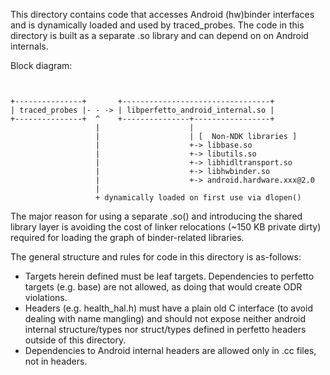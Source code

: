 This directory contains code that accesses Android (hw)binder interfaces
and is dynamically loaded and used by traced_probes.
The code in this directory is built as a separate .so library and can depend on
on Android internals.

Block diagram:

```
                                                   
                                                   
+---------------+       +---------------------------------+  
| traced_probes |- - -> | libperfetto_android_internal.so |
+---------------+  ^    +---------------+-----------------+ 
                   |                    |        
                   |                    | [  Non-NDK libraries ]
                   |                    +-> libbase.so
                   |                    +-> libutils.so
                   |                    +-> libhidltransport.so
                   |                    +-> libhwbinder.so
                   |                    +-> android.hardware.xxx@2.0
                   |
                   + dynamically loaded on first use via dlopen()
```

The major reason for using a separate .so() and introducing the shared library
layer is avoiding the cost of linker relocations (~150 KB private dirty)
required for loading the graph of binder-related libraries.

The general structure and rules for code in this directory is as-follows:
- Targets herein defined must be leaf targets. Dependencies to perfetto targets
  (e.g. base) are not allowed, as doing that would create ODR violations.
- Headers (e.g. health_hal.h) must have a plain old C interface (to avoid
  dealing with name mangling) and should not expose neither android internal
  structure/types nor struct/types defined in perfetto headers outside of this
  directory.
- Dependencies to Android internal headers are allowed only in .cc files, not
  in headers.

